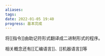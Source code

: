 ```yaml
---
aliases: 
tags: 
date: 2022-01-05 19:40
progress: 基本完成
---
```


将[[指令]]由助记符形式翻译成二进制形式的程序。

相关概念还有[[汇编语言]]、[[机器语言]]等